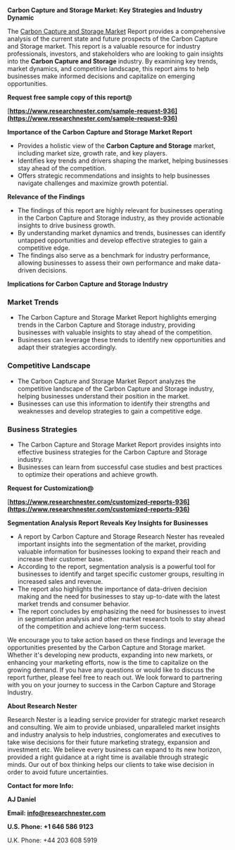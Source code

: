 ﻿<a name="_hlk168570615"></a><a name="_hlk168498031"></a>**Carbon Capture and Storage Market: Key Strategies and Industry Dynamic**

The [Carbon Capture and Storage Market](https://www.researchnester.com/reports/carbon-capture-and-storage-market/936) Report provides a comprehensive analysis of the current state and future prospects of the Carbon Capture and Storage market. This report is a valuable resource for industry professionals, investors, and stakeholders who are looking to gain insights into the **Carbon Capture and Storage** industry. By examining key trends, market dynamics, and competitive landscape, this report aims to help businesses make informed decisions and capitalize on emerging opportunities.

**Request free sample copy of this report@**

[**https://www.researchnester.com/sample-request-936](https://www.researchnester.com/sample-request-936)** 

**Importance of the Carbon Capture and Storage Market Report**

- Provides a holistic view of the **Carbon Capture and Storage** market, including market size, growth rate, and key players.
- Identifies key trends and drivers shaping the market, helping businesses stay ahead of the competition.
- Offers strategic recommendations and insights to help businesses navigate challenges and maximize growth potential.

**Relevance of the Findings**

- The findings of this report are highly relevant for businesses operating in the Carbon Capture and Storage industry, as they provide actionable insights to drive business growth.
- By understanding market dynamics and trends, businesses can identify untapped opportunities and develop effective strategies to gain a competitive edge.
- The findings also serve as a benchmark for industry performance, allowing businesses to assess their own performance and make data-driven decisions.

**Implications for Carbon Capture and Storage Industry**
### **Market Trends**
- The Carbon Capture and Storage Market Report highlights emerging trends in the Carbon Capture and Storage industry, providing businesses with valuable insights to stay ahead of the competition.
- Businesses can leverage these trends to identify new opportunities and adapt their strategies accordingly.
### **Competitive Landscape**
- The Carbon Capture and Storage Market Report analyzes the competitive landscape of the Carbon Capture and Storage industry, helping businesses understand their position in the market.
- Businesses can use this information to identify their strengths and weaknesses and develop strategies to gain a competitive edge.
### **Business Strategies**
- The Carbon Capture and Storage Market Report provides insights into effective business strategies for the Carbon Capture and Storage industry.
- Businesses can learn from successful case studies and best practices to optimize their operations and achieve growth.

**Request for Customization@**

[**https://www.researchnester.com/customized-reports-936](https://www.researchnester.com/customized-reports-936)** 

**Segmentation Analysis Report Reveals Key Insights for Businesses**

- A report by Carbon Capture and Storage Research Nester has revealed important insights into the segmentation of the market, providing valuable information for businesses looking to expand their reach and increase their customer base.
- According to the report, segmentation analysis is a powerful tool for businesses to identify and target specific customer groups, resulting in increased sales and revenue.
- The report also highlights the importance of data-driven decision making and the need for businesses to stay up-to-date with the latest market trends and consumer behavior.
- The report concludes by emphasizing the need for businesses to invest in segmentation analysis and other market research tools to stay ahead of the competition and achieve long-term success.

We encourage you to take action based on these findings and leverage the opportunities presented by the Carbon Capture and Storage market. Whether it's developing new products, expanding into new markets, or enhancing your marketing efforts, now is the time to capitalize on the growing demand. If you have any questions or would like to discuss the report further, please feel free to reach out. We look forward to partnering with you on your journey to success in the Carbon Capture and Storage Industry.

**About Research Nester**

Research Nester is a leading service provider for strategic market research and consulting. We aim to provide unbiased, unparalleled market insights and industry analysis to help industries, conglomerates and executives to take wise decisions for their future marketing strategy, expansion and investment etc. We believe every business can expand to its new horizon, provided a right guidance at a right time is available through strategic minds. Our out of box thinking helps our clients to take wise decision in order to avoid future uncertainties.

**Contact for more Info:**

**AJ Daniel**

**Email: info@researchnester.com**

**U.S. Phone: +1 646 586 9123**

U.K. Phone: +44 203 608 5919



